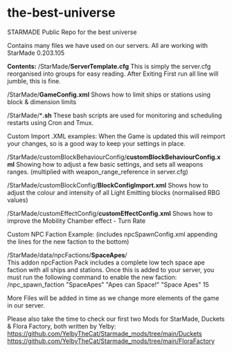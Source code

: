 # the-best-universe
 STARMADE Public Repo for the best universe

Contains many files we have used on our servers.
All are working with StarMade 0.203.105


**Contents:** 
/StarMade/**ServerTemplate.cfg** 
This is simply the server.cfg reorganised into groups for easy reading. After Exiting First run all line will jumble, this is fine.

/StarMade/**GameConfig.xml** 
Shows how to limit ships or stations using block & dimension limits

/StarMade/***.sh**
These bash scripts are used for monitoring and scheduling restarts using Cron and Tmux.

Custom Import .XML examples:
When the Game is updated this will reimport your changes, so is a good way to keep your settings in place.

/StarMade/customBlockBehaviourConfig/**customBlockBehaviourConfig.xml** 
Showing how to adjust a few basic settings, and sets all weapons ranges. (multiplied with weapon_range_reference in server.cfg)

/StarMade/customBlockConfig/**BlockConfigImport.xml** 
Shows how to adjust the colour and intensity of all Light Emitting blocks (normalised RBG values)

/StarMade/customEffectConfig/**customEffectConfig.xml** 
Shows how to improve the Mobility Chamber effect - Turn Rate

Custom NPC Faction Example:
 (includes npcSpawnConfig.xml appending the lines for the new faction to the bottom)

/StarMade/data/npcFactions/**SpaceApes**/   
This addon npcFaction Pack includes a complete low tech space ape faction with all ships and stations.
Once this is added to your server, you must run the following command to enable the new faction:
/npc_spawn_faction "SpaceApes" "Apes can Space!" "Space Apes" 15


More Files will be added in time as we change more elements of the game in our server.


Please also take the time to check our first two Mods for StarMade, Duckets & Flora Factory, both written by Yelby:
https://github.com/YelbyTheCat/Starmade_mods/tree/main/Duckets
https://github.com/YelbyTheCat/Starmade_mods/tree/main/FloraFactory
